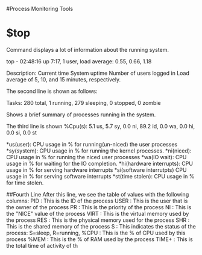 #Process Monitoring Tools

# $top
Command displays a lot of information about the running system.

top - 02:48:16 up  7:17,  1 user,  load average: 0.55, 0.66, 1.18

Description:
	Current time
	System uptime
	Number of users logged in
	Load average of 5, 10, and 15 minutes, respectively.

The second line is shown as follows:

Tasks: 280 total,   1 running, 279 sleeping,   0 stopped,   0 zombie

Shows a brief summary of processes running in the system.

The third line is shown 
%Cpu(s):  5.1 us,  5.7 sy,  0.0 ni, 89.2 id,  0.0 wa,  0.0 hi,  0.0 si,  0.0 st

*us(user): CPU usage in % for running(un-niced) the user processes
*sy(system): CPU usage in % for running the kernel processes.
*ni(niced): CPU usage in % for running the niced user processes
*wa(IO wait): CPU usage in % for waiting for the IO completion.
*hi(hardware interrupts): CPU usage in % for serving hardware interrupts
*si(software interrutpts) CPU usage in % for serving software interrupts
*st(time stolen): CPU usage in % for time stolen.

##Fourth Line
After this line, we see the table of values with the following columns:
 PID : This is the ID of the process
 USER : This is the user that is the owner of the process
 PR : This is the priority of the process
 NI : This is the "NICE" value of the process
 VIRT : This is the virtual memory used by the process
 RES : This is the physical memory used for the process
 SHR : This is the shared memory of the process
 S : This indicates the status of the process: S=sleep, R=running,
 %CPU : This is the % of CPU used by this process
 %MEM : This is the % of RAM used by the process
 TIME+ : This is the total time of activity of th
